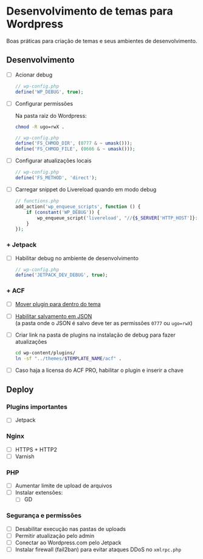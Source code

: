 # Desenvolvimento de temas para Wordpress

Boas práticas para criação de temas e seus ambientes de desenvolvimento.

## Desenvolvimento

* [ ] Acionar debug

  ```php
  // wp-config.php
  define('WP_DEBUG', true);
  ```

* [ ] Configurar permissões

  Na pasta raiz do Wordpress:

  ```sh
  chmod -R ugo=rwX .
  ```  

  ```php
  // wp-config.php
  define('FS_CHMOD_DIR', (0777 & ~ umask()));
  define('FS_CHMOD_FILE', (0666 & ~ umask()));
  ```

* [ ] Configurar atualizações locais

  ```php
  // wp-config.php
  define('FS_METHOD', 'direct');
  ```
  
* [ ] Carregar snippet do Livereload quando em modo debug
  
	```php
	// functions.php
  	add_action('wp_enqueue_scripts', function () {
	  	if (constant('WP_DEBUG')) {
			wp_enqueue_script('livereload', "//{$_SERVER['HTTP_HOST']}:35729/livereload.js?snipver=1", [], null, true);
	  	}
  	});
	```
 


### + Jetpack

* [ ] Habilitar debug no ambiente de desenvolvimento

  ```php
  // wp-config.php
  define('JETPACK_DEV_DEBUG', true);
  ```


### + ACF

* [ ] [Mover plugin para dentro do tema](https://www.advancedcustomfields.com/resources/including-acf-in-a-plugin-theme/)

* [ ] [Habilitar salvamento em JSON](https://www.advancedcustomfields.com/resources/local-json/)  
  (a pasta onde o JSON é salvo deve ter as permissões `0777` ou `ugo=rwX`)

* [ ] Criar link na pasta de plugins na instalação de debug para fazer atualizações
  
  ```sh
  cd wp-content/plugins/
  ln -sf "../themes/$TEMPLATE_NAME/acf" .
  ```

* [ ] Caso haja a licensa do ACF PRO, habilitar o plugin e inserir a chave


## Deploy

### Plugins importantes

* [ ] Jetpack

### Nginx

* [ ] HTTPS + HTTP2
* [ ] Varnish

### PHP

* [ ] Aumentar limite de upload de arquivos
* [ ] Instalar extensões:
  * [ ] GD

### Segurança e permissões

* [ ] Desabilitar execução nas pastas de uploads
* [ ] Permitir atualização pelo admin
* [ ] Conectar ao Wordpress.com pelo Jetpack
* [ ] Instalar firewall (fail2ban) para evitar ataques DDoS no `xmlrpc.php`
